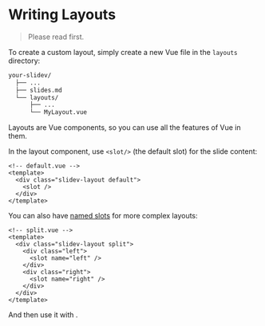 # Writing Layouts

> Please read <LinkInline link="guide/layout" /> first.

To create a custom layout, simply create a new Vue file in the `layouts` directory:

```bash
your-slidev/
  ├── ...
  ├── slides.md
  └── layouts/
      ├── ...
      └── MyLayout.vue
```

Layouts are Vue components, so you can use all the features of Vue in them.

In the layout component, use `<slot/>` (the default slot) for the slide content:

```vue
<!-- default.vue -->
<template>
  <div class="slidev-layout default">
    <slot />
  </div>
</template>
```

You can also have [named slots](https://vuejs.org/guide/components/slots.html) for more complex layouts:

```vue
<!-- split.vue -->
<template>
  <div class="slidev-layout split">
    <div class="left">
      <slot name="left" />
    </div>
    <div class="right">
      <slot name="right" />
    </div>
  </div>
</template>
```

And then use it with <LinkInline link="feature/slot-sugar" />.
